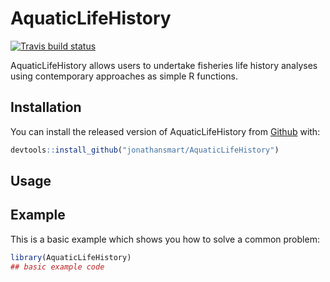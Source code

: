 # AquaticLifeHistory

<!-- badges: start -->
[![Travis build status](https://travis-ci.org/jonathansmart/AquaticLifeHistory.svg?branch=master)](https://travis-ci.org/jonathansmart/AquaticLifeHistory)
<!-- badges: end -->

AquaticLifeHistory allows users to undertake fisheries life history analyses using contemporary approaches as simple R functions.

## Installation

You can install the released version of AquaticLifeHistory from [Github](https://github.com/jonathansmart/AquaticLifeHistory) with:

``` r
devtools::install_github("jonathansmart/AquaticLifeHistory")
```
## Usage


## Example

This is a basic example which shows you how to solve a common problem:

``` r
library(AquaticLifeHistory)
## basic example code
```

